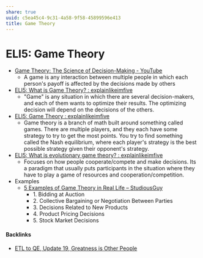 ```yaml
---
share: true
uuid: c5ea45c4-9c31-4a58-9f58-45899596e413
title: Game Theory
---
```

# ELI5: Game Theory
*   [Game Theory: The Science of Decision-Making - YouTube](https://www.youtube.com/watch?v=MHS-htjGgSY)
    *   A game is any interaction between multiple people in which each person's payoff is affected by the decisions made by others
*   [ELI5: What is Game Theory? : explainlikeimfive](https://old.reddit.com/r/explainlikeimfive/comments/1qnocp/eli5_what_is_game_theory/)
    *   "Game" is any situation in which there are several decision-makers, and each of them wants to optimize their results. The optimizing decision will depend on the decisions of the others.
*   [ELI5: Game Theory : explainlikeimfive](https://old.reddit.com/r/explainlikeimfive/comments/3y8u0f/eli5_game_theory/)
    *   Game theory is a branch of math built around something called games. There are multiple players, and they each have some strategy to try to get the most points. You try to find something called the Nash equilibrium, where each player's strategy is the best possible strategy given their opponent's strategy.
*   [ELI5: What is evolutionary game theory? : explainlikeimfive](https://old.reddit.com/r/explainlikeimfive/comments/7r9szk/eli5_what_is_evolutionary_game_theory/)
    *   Focuses on how people cooperate/compete and make decisions. Its a paradigm that usually puts participants in the situation where they have to play a game of resources and cooperation/competition.
*   Examples
    *   [5 Examples of Game Theory in Real Life – StudiousGuy](https://studiousguy.com/game-theory-examples/)
        *   1\. Bidding at Auction
        *   2\. Collective Bargaining or Negotiation Between Parties
        *   3\. Decisions Related to New Products
        *   4\. Product Pricing Decisions
        *   5\. Stock Market Decisions

#### Backlinks

* [ETL to QE, Update 19, Greatness is Other People](/9e00b380-91e7-4092-98fd-838dc5fd21d8)